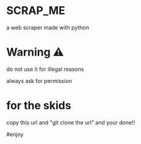# SCRAP_ME
a web scraper made with python
# Warning ⚠️ 
do not use it for illegal reasons

always ask for permission 
# for the skids
copy this url and "git clone the url" 
and your done!!

#enjoy
